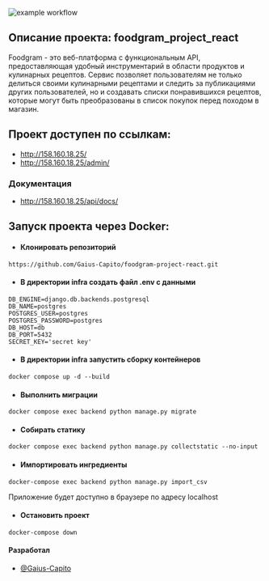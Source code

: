 ![example workflow](https://github.com/Gaius-Capito/foodgram-project-react/actions/workflows/main.yml/badge.svg)

## Описание проекта: foodgram_project_react

Foodgram - это веб-платформа с функциональным API, предоставляющая удобный 
инструментарий в области продуктов и кулинарных рецептов. Сервис позволяет 
пользователям не только делиться своими кулинарными рецептами и следить за 
публикациями других пользователей, но и создавать списки понравившихся 
рецептов, которые могут быть преобразованы в список 
покупок перед походом в магазин.

## Проект доступен по ссылкам:


- http://158.160.18.25/
- http://158.160.18.25/admin/

### Документация
- http://158.160.18.25/api/docs/


## Запуск проекта через Docker:


- #### Клонировать репозиторий
```
https://github.com/Gaius-Capito/foodgram-project-react.git
```

- #### В директории infra создать файл .env с данными
```
DB_ENGINE=django.db.backends.postgresql
DB_NAME=postgres
POSTGRES_USER=postgres
POSTGRES_PASSWORD=postgres
DB_HOST=db
DB_PORT=5432
SECRET_KEY='secret key'
```

- #### В директории infra запустить сборку контейнеров
```
docker compose up -d --build
```

- #### Выполнить миграции
```
docker compose exec backend python manage.py migrate
```

- #### Собирать статику
```
docker compose exec backend python manage.py collectstatic --no-input
```

- #### Импортировать ингредиенты
```
docker-compose exec backend python manage.py import_csv
```

Приложение будет доступно в браузере по адресу localhost

- #### Остановить проект
```
docker-compose down
```

#### Разработал

- [@Gaius-Capito](https://github.com/Gaius-Capito)